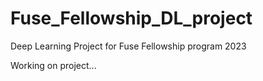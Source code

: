 # Fuse_Fellowship_DL_project
Deep  Learning Project for Fuse Fellowship program 2023

Working on project...
